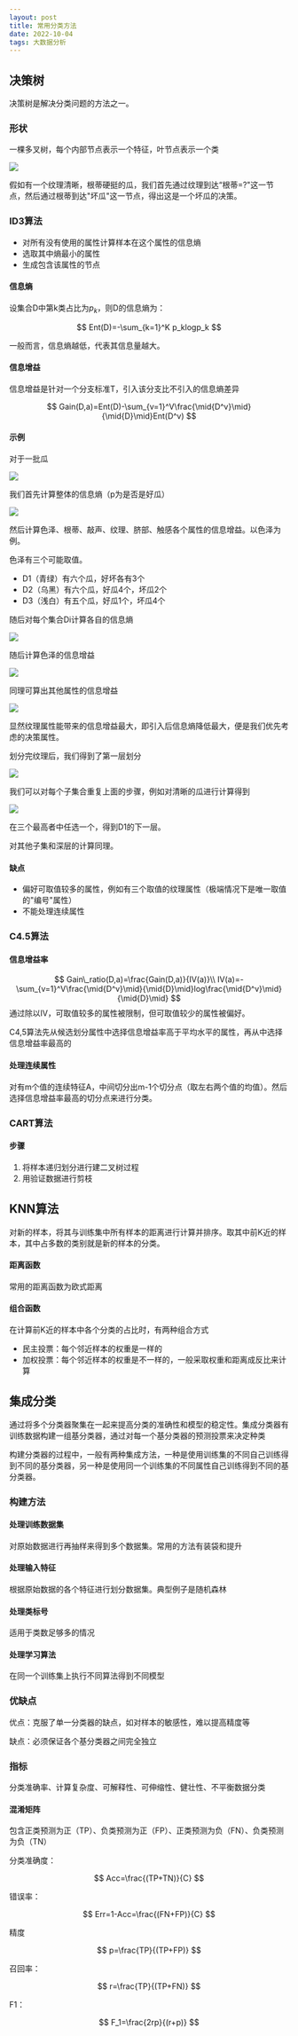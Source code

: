 ```yaml
---
layout: post
title: 常用分类方法
date: 2022-10-04
tags: 大数据分析
---
```


## 决策树

决策树是解决分类问题的方法之一。

### 形状

一棵多叉树，每个内部节点表示一个特征，叶节点表示一个类

![](https://newtank1.github.io/assets/images/QQ截图20221004140912.png)

假如有一个纹理清晰，根蒂硬挺的瓜，我们首先通过纹理到达“根蒂=?"这一节点，然后通过根蒂到达"坏瓜"这一节点，得出这是一个坏瓜的决策。

### ID3算法

- 对所有没有使用的属性计算样本在这个属性的信息熵
- 选取其中熵最小的属性
- 生成包含该属性的节点

#### 信息熵

设集合D中第k类占比为$p_k$，则D的信息熵为：


$$
Ent(D)=-\sum_{k=1}^K p_klogp_k
$$


一般而言，信息熵越低，代表其信息量越大。

#### 信息增益

信息增益是针对一个分支标准T，引入该分支比不引入的信息熵差异


$$
Gain(D,a)=Ent(D)-\sum_{v=1}^V\frac{\mid{D^v}\mid}{\mid{D}\mid}Ent(D^v)
$$


#### 示例

对于一批瓜

![](https://newtank1.github.io/assets/images/QQ截图20221004142330.png)

我们首先计算整体的信息熵（p为是否是好瓜）

![](https://newtank1.github.io/assets/images/QQ截图20221004142402.png)

然后计算色泽、根蒂、敲声、纹理、脐部、触感各个属性的信息增益。以色泽为例。

色泽有三个可能取值。

- D1（青绿）有六个瓜，好坏各有3个
- D2（乌黑）有六个瓜，好瓜4个，坏瓜2个
- D3（浅白）有五个瓜，好瓜1个，坏瓜4个

随后对每个集合Di计算各自的信息熵

![](https://newtank1.github.io/assets/images/QQ截图20221004142650.png)

随后计算色泽的信息增益

![](https://newtank1.github.io/assets/images/QQ截图20221004142805.png)

同理可算出其他属性的信息增益

![](https://newtank1.github.io/assets/images/QQ截图20221004142951.png)

显然纹理属性能带来的信息增益最大，即引入后信息熵降低最大，便是我们优先考虑的决策属性。

划分完纹理后，我们得到了第一层划分

![](https://newtank1.github.io/assets/images/QQ截图20221004143217.png)

我们可以对每个子集合重复上面的步骤，例如对清晰的瓜进行计算得到

![](https://newtank1.github.io/assets/images/QQ截图20221004143256.png)

在三个最高者中任选一个，得到D1的下一层。

对其他子集和深层的计算同理。

#### 缺点

- 偏好可取值较多的属性，例如有三个取值的纹理属性（极端情况下是唯一取值的"编号"属性）
- 不能处理连续属性

### C4.5算法

#### 信息增益率


$$
Gain\_ratio(D,a)=\frac{Gain(D,a)}{IV(a)}\\
IV(a)=-\sum_{v=1}^V\frac{\mid{D^v}\mid}{\mid{D}\mid}log\frac{\mid{D^v}\mid}{\mid{D}\mid}
$$
通过除以IV，可取值较多的属性被限制，但可取值较少的属性被偏好。

C4,5算法先从候选划分属性中选择信息增益率高于平均水平的属性，再从中选择信息增益率最高的

#### 处理连续属性

对有m个值的连续特征A，中间切分出m-1个切分点（取左右两个值的均值）。然后选择信息增益率最高的切分点来进行分类。

### CART算法

#### 步骤

1. 将样本递归划分进行建二叉树过程
2. 用验证数据进行剪枝

## KNN算法

对新的样本，将其与训练集中所有样本的距离进行计算并排序。取其中前K近的样本，其中占多数的类别就是新的样本的分类。

#### 距离函数

常用的距离函数为欧式距离

#### 组合函数

在计算前K近的样本中各个分类的占比时，有两种组合方式

- 民主投票：每个邻近样本的权重是一样的
- 加权投票：每个邻近样本的权重是不一样的，一般采取权重和距离成反比来计算

## 集成分类

通过将多个分类器聚集在一起来提高分类的准确性和模型的稳定性。集成分类器有训练数据构建一组基分类器，通过对每一个基分类器的预测投票来决定种类

构建分类器的过程中，一般有两种集成方法，一种是使用训练集的不同自己训练得到不同的基分类器，另一种是使用同一个训练集的不同属性自己训练得到不同的基分类器。

### 构建方法

#### 处理训练数据集

对原始数据进行再抽样来得到多个数据集。常用的方法有装袋和提升

#### 处理输入特征

根据原始数据的各个特征进行划分数据集。典型例子是随机森林

#### 处理类标号

适用于类数足够多的情况

#### 处理学习算法

在同一个训练集上执行不同算法得到不同模型

### 优缺点

优点：克服了单一分类器的缺点，如对样本的敏感性，难以提高精度等

缺点：必须保证各个基分类器之间完全独立

### 指标

分类准确率、计算复杂度、可解释性、可伸缩性、健壮性、不平衡数据分类

#### 混淆矩阵

包含正类预测为正（TP）、负类预测为正（FP）、正类预测为负（FN）、负类预测为负（TN）

分类准确度：


$$
Acc=\frac{(TP+TN)}{C}
$$


错误率：


$$
Err=1-Acc=\frac{(FN+FP)}{C}
$$


精度


$$
p=\frac{TP}{(TP+FP)}
$$


召回率：


$$
r=\frac{TP}{(TP+FN)}
$$


F1：


$$
F_1=\frac{2rp}{(r+p)}
$$
